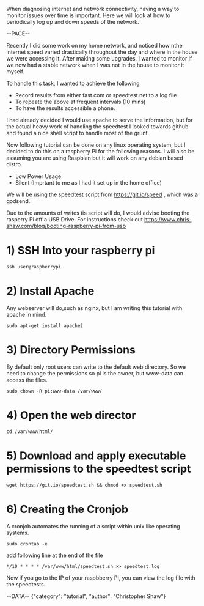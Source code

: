 When diagnosing internet and network connectivity, having a way to monitor issues over time is important. Here we will look at how to periodically log up and down speeds of the
network.

--PAGE--

Recently I did some work on my home network, and noticed how nthe internet speed varied drastically throughout the day and where in the house we were accessing it. 
After making some upgrades, I wanted to monitor if we now had a stable network when I was not in the house to monitor it myself.

To handle this task, I wanted to achieve the following
- Record results from either fast.com or speedtest.net to a log file
- To repeate the above at frequent intervals (10 mins)
- To have the results accessible a phone.

I had already decided I would use apache to serve the information, but for the actual heavy work of handling the speedtest I looked towards github and found a nice
shell script to handle most of the grunt.

Now following tutorial can be done on any linux operating system, but I decided to do this on a raspberry Pi for the following reasons. I will also be assuming you are using Raspbian
but it will work on any debian based distro.
- Low Power Usage
- Silent (Imprtant to me as I had it set up in the home office)

We will be using the speedtest script from https://git.io/speed , which was a godsend.

Due to the amounts of writes tis script will do, I would advise booting the rasperry Pi off a USB Drive.
For instructions check out https://www.chris-shaw.com/blog/booting-raspberry-pi-from-usb 

# 1) SSH Into your raspberry pi

    ssh user@raspberrypi

# 2) Install Apache
Any webserver will do,such as nginx, but I am writing this tutorial with apache in mind.
    
    sudo apt-get install apache2

# 3) Directory Permissions
By default only root users can write to the default web directory. So we need to change the permissions so pi is the owner, but www-data can access the files.

    sudo chown -R pi:www-data /var/www/

# 4) Open the web director 
	
    cd /var/www/html/

# 5) Download and apply executable permissions to the speedtest script

    wget https://git.io/speedtest.sh && chmod +x speedtest.sh

# 6) Creating the Cronjob
A cronjob automates the running of a script within unix like operating systems. 

    sudo crontab -e

add following line at the end of the file

    */10 * * * * /var/www/html/speedtest.sh >> speedtest.log

Now if you go to the IP of your raspbberry Pi, you can view the log file with the speedtests.

--DATA--
{"category": "tutorial", "author": "Christopher Shaw"}
